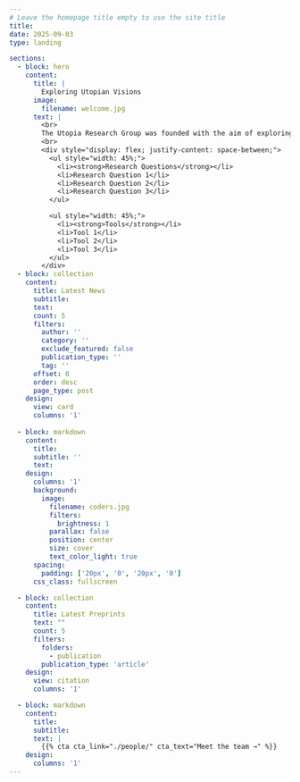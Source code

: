 ```yaml
---
# Leave the homepage title empty to use the site title
title:
date: 2025-09-03
type: landing

sections:
  - block: hero
    content:
      title: |
        Exploring Utopian Visions
      image:
        filename: welcome.jpg
      text: |
        <br>
        The Utopia Research Group was founded with the aim of exploring social dreaming and utopian visions, combining interdisciplinary approaches to study societal change. We are committed to leveraging the latest quantitative and qualitative research tools to drive innovation in understanding the dynamics of societal transformation.
        <br>
        <div style="display: flex; justify-content: space-between;">
          <ul style="width: 45%;">
            <li><strong>Research Questions</strong></li>
            <li>Research Question 1</li>
            <li>Research Question 2</li>
            <li>Research Question 3</li>
          </ul>

          <ul style="width: 45%;">
            <li><strong>Tools</strong></li>
            <li>Tool 1</li>
            <li>Tool 2</li>
            <li>Tool 3</li>
          </ul>
        </div>
  - block: collection
    content:
      title: Latest News
      subtitle:
      text:
      count: 5
      filters:
        author: ''
        category: ''
        exclude_featured: false
        publication_type: ''
        tag: ''
      offset: 0
      order: desc
      page_type: post
    design:
      view: card
      columns: '1'
  
  - block: markdown
    content:
      title:
      subtitle: ''
      text:
    design:
      columns: '1'
      background:
        image: 
          filename: coders.jpg
          filters:
            brightness: 1
          parallax: false
          position: center
          size: cover
          text_color_light: true
      spacing:
        padding: ['20px', '0', '20px', '0']
      css_class: fullscreen

  - block: collection
    content:
      title: Latest Preprints
      text: ""
      count: 5
      filters:
        folders:
          - publication
        publication_type: 'article'
    design:
      view: citation
      columns: '1'

  - block: markdown
    content:
      title:
      subtitle:
      text: |
        {{% cta cta_link="./people/" cta_text="Meet the team →" %}}
    design:
      columns: '1'
---
```

